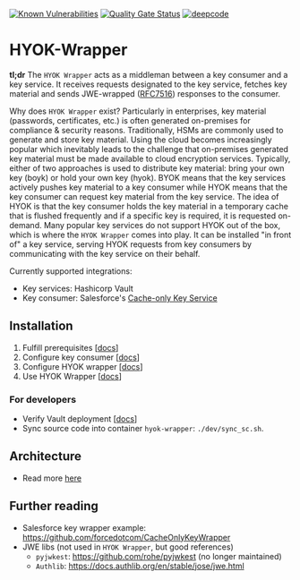 [![Known Vulnerabilities](https://snyk.io/test/github/p15r/HYOK-Wrapper/badge.svg)](https://snyk.io/test/github/p15r/HYOK-Wrapper) [![Quality Gate Status](https://sonarcloud.io/api/project_badges/measure?project=p15r_HYOK-Wrapper&metric=alert_status)](https://sonarcloud.io/dashboard?id=p15r_HYOK-Wrapper) [![deepcode](https://www.deepcode.ai/api/gh/badge?key=eyJhbGciOiJIUzI1NiIsInR5cCI6IkpXVCJ9.eyJwbGF0Zm9ybTEiOiJnaCIsIm93bmVyMSI6InAxNXIiLCJyZXBvMSI6IkhZT0stV3JhcHBlciIsImluY2x1ZGVMaW50IjpmYWxzZSwiYXV0aG9ySWQiOjIzNDgyLCJpYXQiOjE2MDE4MzYyMzh9.e7JvLeaIRNHYKuncpEPzBC6qYibCS46Lj3AG4sRAqmQ)](https://www.deepcode.ai/app/gh/p15r/HYOK-Wrapper/_/dashboard?utm_content=gh%2Fp15r%2FHYOK-Wrapper)

# HYOK-Wrapper
**tl;dr** The `HYOK Wrapper` acts as a middleman between a key consumer and a key service. It receives requests designated to the key service, fetches key material and sends JWE-wrapped ([RFC7516](https://tools.ietf.org/html/rfc7516)) responses to the consumer.

Why does `HYOK Wrapper` exist? Particularly in enterprises, key material (passwords, certificates, etc.) is often generated on-premises for compliance & security reasons. Traditionally, HSMs are commonly used to generate and store key material. Using the cloud becomes increasingly popular which inevitably leads to the challenge that on-premises generated key material must be made available to cloud encryption services. Typically, either of two approaches is used to distribute key material: bring your own key (boyk) or hold your own key (hyok). BYOK means that the key services actively pushes key material to a key consumer while HYOK means that the key consumer can request key material from the key service. The idea of HYOK is that the key consumer holds the key material in a temporary cache that is flushed frequently and if a specific key is required, it is requested on-demand. Many popular key services do not support HYOK out of the box, which is where the `HYOK Wrapper` comes into play. It can be installed "in front of" a key service, serving HYOK requests from key consumers by communicating with the key service on their behalf.

Currently supported integrations:
- Key services: Hashicorp Vault
- Key consumer: Salesforce's [Cache-only Key Service](https://help.salesforce.com/articleView?id=security_pe_byok_cache.htm&type=5)

## Installation
1. Fulfill prerequisites [[docs](docs/prerequisites.md)]
2. Configure key consumer [[docs](docs/key_consumer_setup.md)]
3. Configure HYOK wrapper [[docs](docs/hyok_wrapper.md)]
4. Use HYOK Wrapper [[docs](docs/usage.md)]


### For developers
- Verify Vault deployment [[docs](docs/vault.md)]
- Sync source code into container `hyok-wrapper`: `./dev/sync_sc.sh`.

## Architecture
- Read more [here](docs/architecture.md)

## Further reading
- Salesforce key wrapper example: https://github.com/forcedotcom/CacheOnlyKeyWrapper
- JWE libs (not used in `HYOK Wrapper`, but good references)
  - `pyjwkest`: https://github.com/rohe/pyjwkest (no longer maintained)
  - `Authlib`: https://docs.authlib.org/en/stable/jose/jwe.html
